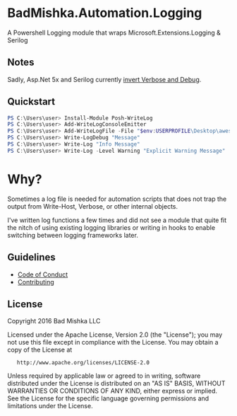 # BadMishka.Automation.Logging

A Powershell Logging module that wraps Microsoft.Extensions.Logging & Serilog

## Notes
Sadly, Asp.Net 5x and Serilog currently 
[invert Verbose and Debug](https://github.com/serilog/serilog-extensions-logging/issues/14). 


## Quickstart
```powershell
PS C:\Users\user> Install-Module Posh-WriteLog
PS C:\Users\user> Add-WriteLogConsoleEmitter 
PS C:\Users\user> Add-WriteLogFile -File "$env:USERPROFILE\Desktop\awesomelog-{Date}.txt" -Rolling
PS C:\Users\user> Write-LogDebug "Message"
PS C:\Users\user> Write-Log "Info Message"
PS C:\Users\user> Write-Log -Level Warning "Explicit Warning Message"
```

# Why?

Sometimes a log file is needed for automation scripts that does not trap the 
output from Write-Host, Verbose, or other internal objects. 

I've written log functions a few times and did not see a module that quite 
fit the nitch of using existing logging libraries or writing in hooks 
to enable switching between logging frameworks later. 




 
## Guidelines

 - [Code of Conduct](CODE-OF-CONDUCT.md)
 - [Contributing](CONTRIBUTING.md)

## License 

   Copyright 2016 Bad Mishka LLC

   Licensed under the Apache License, Version 2.0 (the "License");
   you may not use this file except in compliance with the License.
   You may obtain a copy of the License at

       http://www.apache.org/licenses/LICENSE-2.0

   Unless required by applicable law or agreed to in writing, software
   distributed under the License is distributed on an "AS IS" BASIS,
   WITHOUT WARRANTIES OR CONDITIONS OF ANY KIND, either express or implied.
   See the License for the specific language governing permissions and
   limitations under the License.
